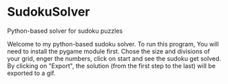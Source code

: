 # SudokuSolver
Python-based solver for sudoku puzzles

Welcome to my python-based sudoku solver. 
To run this program, You will need to install the pygame module first. 
Chose the size and divisions of your grid, enger the numbers, click on start and see the sudoku get solved. 
By clicking on "Export", the solution (from the first step to the last) will be exported to a gif. 
